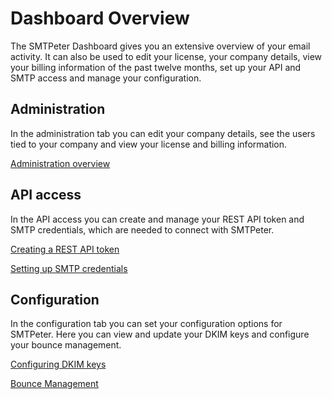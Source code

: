 # Dashboard Overview

The SMTPeter Dashboard gives you an extensive overview of your
email activity. It can also be used to edit your license, your company details, 
view your billing information of the past twelve months, set up your API and SMTP 
access and manage your configuration. 

## Administration

In the administration tab you can edit your company details, see the users 
tied to your company and view your license and billing information. 

[Administration overview](administration "The Administration dashboard")

## API access

In the API access you can create and manage your REST API token and
SMTP credentials, which are needed to connect with SMTPeter. 

[Creating a REST API token](rest-api-token "Creating REST API tokens")

[Setting up SMTP credentials](smtp-credentials "Setting up SMTP credentials")

## Configuration

In the configuration tab you can set your configuration options for SMTPeter. Here you can 
view and update your DKIM keys and configure your bounce management. 

[Configuring DKIM keys](dkim-keys "Configuring DKIM keys")

[Bounce Management](bounce-management "Configuring bounce management")


<!---
## Statistics

@todo

-->
